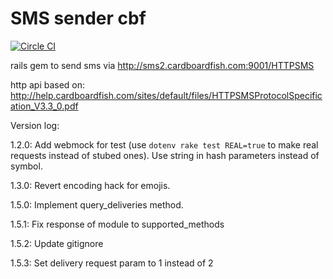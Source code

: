 # SMS sender cbf

[![Circle CI](https://circleci.com/gh/MJ-Ghorbanalibeik/sms_sender_cbf/tree/master.svg?style=svg)](https://circleci.com/gh/MJ-Ghorbanalibeik/sms_sender_cbf/tree/master)

rails gem to send sms via http://sms2.cardboardfish.com:9001/HTTPSMS

http api based on: 
http://help.cardboardfish.com/sites/default/files/HTTPSMSProtocolSpecification_V3.3_0.pdf

Version log:

  1.2.0: 
    Add webmock for test (use ```dotenv rake test REAL=true``` to make real requests instead of stubed ones). 
    Use string in hash parameters instead of symbol.

  1.3.0: 
    Revert encoding hack for emojis.

  1.5.0: 
    Implement query_deliveries method.

  1.5.1:
    Fix response of module to supported_methods

  1.5.2:
    Update gitignore

  1.5.3:
    Set delivery request param to 1 instead of 2
